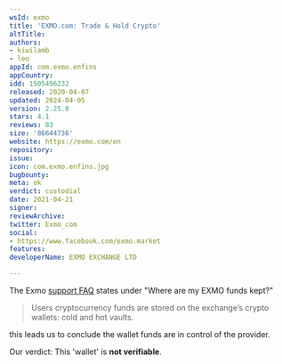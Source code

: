 ```yaml
---
wsId: exmo
title: 'EXMO.com: Trade & Hold Crypto'
altTitle: 
authors:
- kiwilamb
- leo
appId: com.exmo.enfins
appCountry: 
idd: 1505496232
released: 2020-04-07
updated: 2024-04-05
version: 2.25.0
stars: 4.1
reviews: 83
size: '86644736'
website: https://exmo.com/en
repository: 
issue: 
icon: com.exmo.enfins.jpg
bugbounty: 
meta: ok
verdict: custodial
date: 2021-04-21
signer: 
reviewArchive: 
twitter: Exmo_com
social:
- https://www.facebook.com/exmo.market
features: 
developerName: EXMO EXCHANGE LTD

---
```


The Exmo [support FAQ](https://info.exmo.com/en/faq/) states under "Where are my
EXMO funds kept?"

> Users cryptocurrency funds are stored on the exchange’s crypto wallets: cold
  and hot vaults.

this leads us to conclude the wallet funds are in control of the provider.

Our verdict: This 'wallet' is **not verifiable**.
